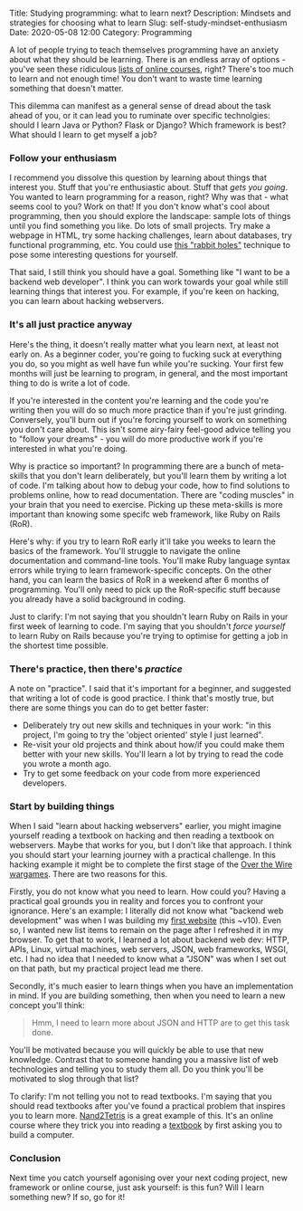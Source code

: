 Title: Studying programming: what to learn next?
Description: Mindsets and strategies for choosing what to learn
Slug: self-study-mindset-enthusiasm
Date: 2020-05-08 12:00
Category: Programming

A lot of people trying to teach themselves programming have an anxiety
about what they should be learning. There is an endless array
of options - you've seen these ridiculous [lists of online courses](https://github.com/prakhar1989/awesome-courses), right?
There's too much to learn and not enough time! You don't want to waste time learning something that doesn't matter.

This dilemma can manifest as a general sense of dread about the task ahead of you,
or it can lead you to ruminate over specific technolgies: should I learn Java or Python? Flask or Django?
Which framework is best? What should I learn to get myself a job?

### Follow your enthusiasm

I recommend you dissolve this question by learning about things that interest you.
Stuff that you're enthusiastic about. Stuff that _gets you going_.
You wanted to learn programming for a reason, right? Why was that -
what seems cool to you? Work on that! If you don't know what's cool about programming,
then you should explore the landscape: sample lots of things until you find something you like.
Do lots of small projects.
Try make a webpage in HTML, try some hacking challenges, learn about databases, try functional programming, etc.
You could use [this "rabbit holes"](https://marginalrevolution.com/marginalrevolution/2019/08/reading-and-rabbit-holes.html)
technique to pose some interesting questions for yourself.

That said, I still think you should have a goal.
Something like "I want to be a backend web developer". I think you can work towards your goal while still
learning things that interest you. For example, if you're keen on hacking, you can learn about hacking webservers.

### It's all just practice anyway

Here's the thing, it doesn't really matter what you learn next, at least not early on.
As a beginner coder, you're going to fucking suck at everything you do, so you might as well have fun while you're sucking.
Your first few months will just be learning to program, in general, and the most important thing to do is write a lot of code.

If you're interested in the content you're learning and the code you're writing then you will do so
much more practice than if you're just grinding. Conversely, you'll burn out if you're forcing yourself to work on
something you don't care about. This isn't some airy-fairy feel-good advice telling you to "follow your dreams" - you will do more productive work if you're interested in what you're doing.

Why is practice so important? In programming there are a bunch of meta-skills that you don't learn deliberately,
but you'll learn them by writing a lot of code. I'm talking about
how to debug your code, how to find solutions to problems online, how to read documentation.
There are "coding muscles" in your brain that you need to exercise.
Picking up these meta-skills is more important than knowing some specifc web framework, like Ruby on Rails (RoR).

Here's why: if you try to learn RoR early it'll take you weeks to learn the basics of the framework.
You'll struggle to navigate the online documentation and command-line tools.
You'll make Ruby language syntax errors while trying to learn framework-specific concepts.
On the other hand, you can learn the basics of RoR in a weekend after 6 months of programming.
You'll only need to pick up the RoR-specific stuff because you already have a solid background in coding.

Just to clarify: I'm not saying that you shouldn't learn Ruby on Rails in your first week of learning to code. I'm saying that you shouldn't _force yourself_ to learn Ruby on Rails because you're trying to optimise for getting a job in the shortest time possible.

### There's practice, then there's _practice_

A note on "practice". I said that it's important for a beginner, and suggested that writing a lot of code is good practice.
I think that's mostly true, but there are some things you can do to get better faster:

- Deliberately try out new skills and techniques in your work: "in this project, I'm going to try the 'object oriented' style I just learned".
- Re-visit your old projects and think about how/if you could make them better with your new skills. You'll learn a lot by trying to read the code you wrote a month ago.
- Try to get some feedback on your code from more experienced developers.

### Start by building things

When I said "learn about hacking webservers" earlier, you might imagine yourself reading a textbook on hacking and then reading a textbook on webservers. Maybe that works for you, but I don't like that approach. I think you should start your learning journey with a practical challenge. In this hacking example it might be to complete the first stage of the [Over the Wire wargames](https://overthewire.org/wargames/). There are two reasons for this.

Firstly, you do not know what you need to learn. How could you? Having a practical goal grounds you in reality and forces you to confront your ignorance. Here's an example: I literally did not know what "backend web development" was when I was building my [first website](https://mattslinks.xyz/) (this ~v10). Even so, I wanted new list items to remain on the page after I refreshed it in my browser. To get that to work, I learned a lot about backend web dev: HTTP, APIs, Linux, virtual machines, web servers, JSON, web frameworks, WSGI, etc. I had no idea that I needed to know what a "JSON" was when I set out on that path, but my practical project lead me there.

Secondly, it's much easier to learn things when you have an implementation in mind. If you are building something, then when you need to learn a new concept you'll think:

> Hmm, I need to learn more about JSON and HTTP are to get this task done.

You'll be motivated because you will quickly be able to use that new knowledge. Contrast that to someone handing you a massive list of web technologies and telling you to study them all. Do you think you'll be motivated to slog through that list?

To clarify: I'm not telling you not to read textbooks. I'm saying that you should read
textbooks after you've found a practical problem that inspires you to learn more. [Nand2Tetris](https://mattsegal.dev/nand-to-tetris.html) is a great example of this. It's an online course where they trick you into reading a [textbook](https://www.nand2tetris.org/book) by first asking you to build a computer.

### Conclusion

Next time you catch yourself agonising over your next coding project, new framework or online course,
just ask yourself: is this fun? Will I learn something new? If so, go for it!
